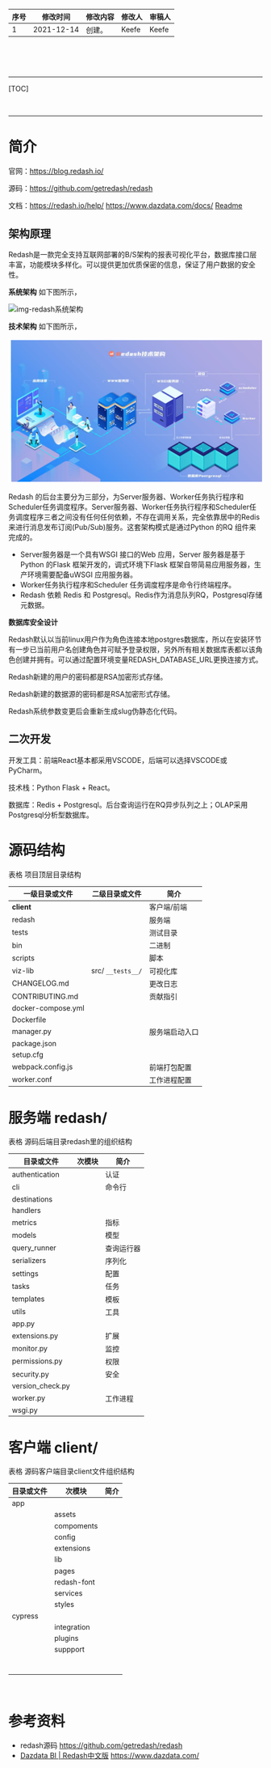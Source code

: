 | 序号 | 修改时间   | 修改内容 | 修改人 | 审稿人 |
| ---- | ---------- | -------- | ------ | ------ |
| 1    | 2021-12-14 | 创建。   | Keefe  | Keefe  |



<br><br><br>

---



[TOC]



<br>

---

# 简介

官网：https://blog.redash.io/

源码：https://github.com/getredash/redash

文档：https://redash.io/help/   https://www.dazdata.com/docs/    [Readme](https://github.com/getredash/redash#readme)



## 架构原理

Redash是一款完全支持互联网部署的B/S架构的报表可视化平台，数据库接口层丰富，功能模块多样化。可以提供更加优质保密的信息，保证了用户数据的安全性。

**系统架构**   如下图所示，

![img-redash系统架构](https://www.dazdata.com/docs/assets/jg.jpg)



**技术架构**  如下图所示，

![image-redash技术架构](../../media/ai/dv_redash_001.png)

Redash 的后台主要分为三部分，为Server服务器、Worker任务执行程序和Scheduler任务调度程序。Server服务器、Worker任务执行程序和Scheduler任务调度程序三者之间没有任何任何依赖，不存在调用关系，完全依靠居中的Redis 来进行消息发布订阅(Pub/Sub)服务。这套架构模式是通过Python 的RQ 组件来完成的。

* Server服务器是一个具有WSGI 接口的Web 应用，Server 服务器是基于Python 的Flask 框架开发的，调式环境下Flask 框架自带简易应用服务器，生产环境需要配备uWSGI 应用服务器。
* Worker任务执行程序和Scheduler 任务调度程序是命令行终端程序。
* Redash 依赖 Redis 和 Postgresql。Redis作为消息队列RQ，Postgresql存储元数据。



**数据库安全设计**

Redash默认以当前linux用户作为角色连接本地postgres数据库，所以在安装环节有一步已当前用户名创建角色并可赋予登录权限，另外所有相关数据库表都以该角色创建并拥有。可以通过配置环境变量REDASH_DATABASE_URL更换连接方式。

Redash新建的用户的密码都是RSA加密形式存储。

Redash新建的数据源的密码都是RSA加密形式存储。

Redash系统参数变更后会重新生成slug伪静态化代码。



## 二次开发

开发工具：前端React基本都采用VSCODE，后端可以选择VSCODE或PyCharm。

技术栈：Python Flask + React。

数据库：Redis + Postgresql。后台查询运行在RQ异步队列之上；OLAP采用Postgresql分析型数据库。





# 源码结构

表格  项目顶层目录结构

| 一级目录或文件     | 二级目录或文件    | 简介           |
| ------------------ | ----------------- | -------------- |
| **client**         |                   | 客户端/前端    |
| redash             |                   | 服务端         |
| tests              |                   | 测试目录       |
| bin                |                   | 二进制         |
| scripts            |                   | 脚本           |
| viz-lib            | src/ `__tests__/` | 可视化库       |
| CHANGELOG.md       |                   | 更改日志       |
| CONTRIBUTING.md    |                   | 贡献指引       |
| docker-compose.yml |                   |                |
| Dockerfile         |                   |                |
| manager.py         |                   | 服务端启动入口 |
| package.json       |                   |                |
| setup.cfg          |                   |                |
| webpack.config.js  |                   | 前端打包配置   |
| worker.conf        |                   | 工作进程配置   |



# 服务端 redash/

表格  源码后端目录redash里的组织结构

| 目录或文件       | 次模块 | 简介       |
| ---------------- | ------ | ---------- |
| authentication   |        | 认证       |
| cli              |        | 命令行     |
| destinations     |        |            |
| handlers         |        |            |
| metrics          |        | 指标       |
| models           |        | 模型       |
| query_runner     |        | 查询运行器 |
| serializers      |        | 序列化     |
| settings         |        | 配置       |
| tasks            |        | 任务       |
| templates        |        | 模板       |
| utils            |        | 工具       |
| app.py           |        |            |
| extensions.py    |        | 扩展       |
| monitor.py       |        | 监控       |
| permissions.py   |        | 权限       |
| security.py      |        | 安全       |
| version_check.py |        |            |
| worker.py        |        | 工作进程   |
| wsgi.py          |        |            |



# 客户端 client/

表格  源码客户端目录client文件组织结构

| 目录或文件 | 次模块      | 简介 |
| ---------- | ----------- | ---- |
| app        |             |      |
|            | assets      |      |
|            | compoments  |      |
|            | config      |      |
|            | extensions  |      |
|            | lib         |      |
|            | pages       |      |
|            | redash-font |      |
|            | services    |      |
|            | styles      |      |
| cypress    |             |      |
|            | integration |      |
|            | plugins     |      |
|            | suppport    |      |
|            |             |      |
|            |             |      |
|            |             |      |
|            |             |      |
|            |             |      |
|            |             |      |
|            |             |      |



<br>

# 参考资料

* redash源码  https://github.com/getredash/redash
* [Dazdata BI | Redash中文版](https://www.dazdata.com/)   https://www.dazdata.com/

